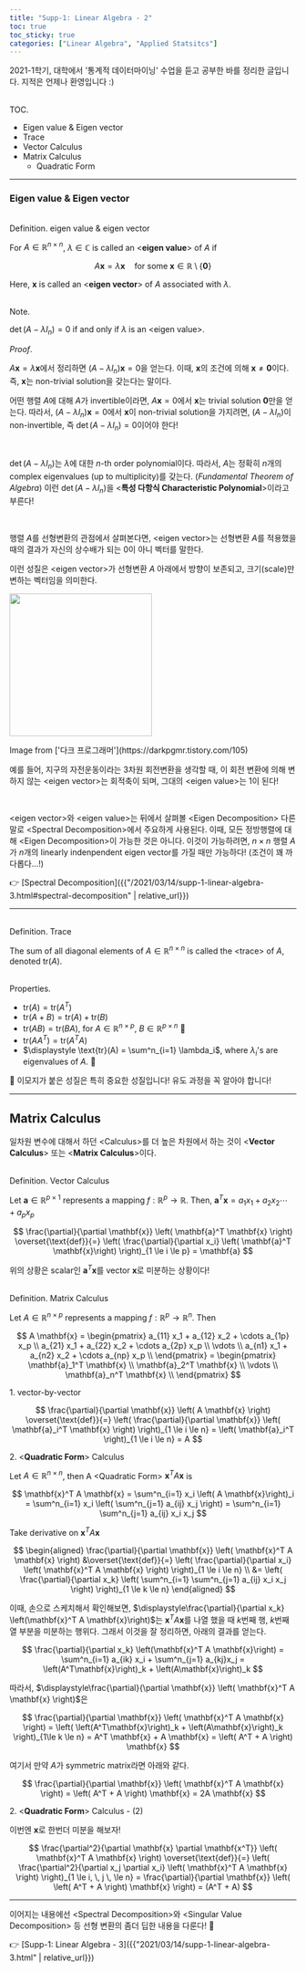 ```yaml
---
title: "Supp-1: Linear Algebra - 2"
toc: true
toc_sticky: true
categories: ["Linear Algebra", "Applied Statsitcs"]
---
```


2021-1학기, 대학에서 '통계적 데이터마이닝' 수업을 듣고 공부한 바를 정리한 글입니다. 지적은 언제나 환영입니다 :)

<br><span class="statement-title">TOC.</span><br>

- Eigen value & Eigen vector
- Trace
- Vector Calculus
- Matrix Calculus
  - Quadratic Form

<hr/>

### Eigen value & Eigen vector

<br><span class="statement-title">Definition.</span> eigen value & eigen vector<br>

For $A \in \mathbb{R}^{n \times n}$, $\lambda \in \mathbb{C}$ is called an \<**eigen value**\> of $A$ if

$$
A \mathbf{x} = \lambda \mathbf{x} \quad \text{for some} \; \mathbf{x} \in \mathbb{R} \setminus \{\mathbf{0}\}
$$

Here, $\mathbf{x}$ is called an \<**eigen vector**\> of $A$ associated with $\lambda$.

<br><span class="statement-title">Note.</span><br>

$\det (A - \lambda I_n) = 0$ if and only if $\lambda$ is an \<eigen value\>.

<div class="proof" markdown="1">

<span class="statement-title">*Proof*.</span><br>

$A\mathbf{x} = \lambda\mathbf{x}$에서 정리하면 $(A - \lambda I_n) \mathbf{x} = 0$을 얻는다. 이때, $\mathbf{x}$의 조건에 의해 $\mathbf{x} \ne \mathbf{0}$이다. 즉, $\mathbf{x}$는 non-trivial solution을 갖는다는 말이다.

어떤 행렬 $A$에 대해 $A$가 invertible이라면, $A\mathbf{x} = 0$에서 $\mathbf{x}$는 trivial solution $\mathbf{0}$만을 얻는다. 따라서, $(A - \lambda I_n) \mathbf{x} = 0$에서 $\mathbf{x}$이 non-trivial solution을 가지려면, $(A - \lambda I_n)$이 non-invertible, 즉 $\det(A - \lambda I_n) = 0$이어야 한다!

</div>

<br/>

$\det(A-\lambda I_n)$는 $\lambda$에 대한 $n$-th order polynomial이다. 따라서, $A$는 정확히 $n$개의 complex eigenvalues (up to multiplicity)를 갖는다. (*Fundamental Theorem of Algebra*) 이런 $\det (A - \lambda I_n)$을 \<**특성 다항식 Characteristic Polynomial**\>이라고 부른다!

<br/>

행렬 $A$를 선형변환의 관점에서 살펴본다면, \<eigen vector\>는 <span class="half_HL">선형변환 $A$를 적용했을 때의 결과가 자신의 상수배가 되는 0이 아니 벡터를 말한다.</span>

이런 성질은 \<eigen vector\>가 선형변환 $A$ 아래에서 방향이 보존되고, 크기(scale)만 변하는 벡터임을 의미한다.

<div class="img-wrapper">
  <img src="https://t1.daumcdn.net/cfile/tistory/277D6547525CFB120B" width="250px">
  <p markdown="1">Image from ['다크 프로그래머'](https://darkpgmr.tistory.com/105)</p>
</div>

예를 들어, 지구의 자전운동이라는 3차원 회전변환을 생각할 때, 이 회전 변환에 의해 변하지 않는 \<eigen vector\>는 회적축이 되며, 그대의 \<eigen value\>는 $1$이 된다!

<br/>

\<eigen vector\>와 \<eigen value\>는 뒤에서 살펴볼 \<Eigen Decomposition\> 다른 말로 \<Spectral Decomposition\>에서 주요하게 사용된다. 이때, 모든 정방행렬에 대해 \<Eigen Decomposition\>이 가능한 것은 아니다. 이것이 가능하려면, $n\times n$ 행렬 $A$가 $n$개의 linearly indenpendent eigen vector를 가질 때만 가능하다! (조건이 꽤 까다롭다...!)

👉 [Spectral Decomposition]({{"/2021/03/14/supp-1-linear-algebra-3.html#spectral-decomposition" | relative_url}})

<hr/>

<br><span class="statement-title">Definition.</span> Trace<br>

The sum of all diagonal elements of $A \in \mathbb{R}^{n\times n}$ is called the \<trace\> of $A$, denoted $\text{tr}(A)$.

<br><span class="statement-title">Properties.</span><br>

- $\text{tr}(A) = \text{tr}(A^T)$
- $\text{tr}(A+B) = \text{tr}(A) + \text{tr}(B)$
- $\text{tr}(AB) = \text{tr}(BA)$, for $A \in \mathbb{R}^{n\times p}$, $B \in \mathbb{R}^{p\times n}$ 🎈
- $\text{tr}(AA^T) = \text{tr}(A^TA)$
- $\displaystyle \text{tr}(A) = \sum^n_{i=1} \lambda_i$, where $\lambda_i$'s are eigenvalues of $A$. 🎈

🎈 이모지가 붙은 성질은 특히 중요한 성질입니다! 유도 과정을 꼭 알아야 합니다!

<hr/>

## Matrix Calculus

일차원 변수에 대해서 하던 \<Calculus\>를 더 높은 차원에서 하는 것이 \<**Vector Calculus**\> 또는 \<**Matrix Calculus**\>이다.

<br><span class="statement-title">Definition.</span> Vector Calculus<br>

Let $\mathbf{a} \in \mathbb{R}^{p \times 1}$ represents a mapping $f: \mathbb{R}^p \rightarrow \mathbb{R}$. Then, $\mathbf{a}^T \mathbf{x} = a_1 x_1 + a_2 x_2 \cdots + a_p x_p$

$$
\frac{\partial}{\partial \mathbf{x}} \left( \mathbf{a}^T \mathbf{x} \right) \overset{\text{def}}{=} \left( \frac{\partial}{\partial x_i} \left( \mathbf{a}^T \mathbf{x}\right) \right)_{1 \le i \le p} = \mathbf{a}
$$

위의 상황은 scalar인 $\mathbf{a}^T \mathbf{x}$를 vector $\mathbf{x}$로 미분하는 상황이다!

<br><span class="statement-title">Definition.</span> Matrix Calculus<br>

Let $A \in \mathbb{R}^{n\times p}$ represents a mapping $f: \mathbb{R}^p \rightarrow \mathbb{R}^n$. Then

$$
A \mathbf{x} =
\begin{pmatrix}
a_{11} x_1 + a_{12} x_2 + \cdots a_{1p} x_p \\
a_{21} x_1 + a_{22} x_2 + \cdots a_{2p} x_p \\
\vdots \\
a_{n1} x_1 + a_{n2} x_2 + \cdots a_{np} x_p \\
\end{pmatrix}
= \begin{pmatrix}
\mathbf{a}_1^T \mathbf{x} \\
\mathbf{a}_2^T \mathbf{x} \\
\vdots \\
\mathbf{a}_n^T \mathbf{x} \\
\end{pmatrix}
$$

1\. vector-by-vector

$$
\frac{\partial}{\partial \mathbf{x}} \left( A \mathbf{x} \right) \overset{\text{def}}{=} \left( \frac{\partial}{\partial \mathbf{x}} \left( \mathbf{a}_i^T \mathbf{x} \right) \right)_{1 \le i \le n} = \left( \mathbf{a}_i^T \right)_{1 \le i \le n} = A
$$

2\. \<**Quadratic Form**\> Calculus

Let $A \in \mathbb{R}^{n \times n}$, then A \<Quadratic Form\> $\mathbf{x}^T A \mathbf{x}$ is

$$
\mathbf{x}^T A \mathbf{x} = \sum^n_{i=1} x_i \left( A \mathbf{x}\right)_i = \sum^n_{i=1} x_i \left( \sum^n_{j=1} a_{ij} x_j \right) = \sum^n_{i=1} \sum^n_{j=1} a_{ij} x_i x_j
$$

Take derivative on $\mathbf{x}^T A \mathbf{x}$

$$
\begin{aligned}
\frac{\partial}{\partial \mathbf{x}} \left( \mathbf{x}^T A \mathbf{x} \right) &\overset{\text{def}}{=} \left( \frac{\partial}{\partial x_i} \left( \mathbf{x}^T A \mathbf{x} \right) \right)_{1 \le i \le n} \\
&= \left( \frac{\partial}{\partial x_k} \left( \sum^n_{i=1} \sum^n_{j=1} a_{ij} x_i x_j \right) \right)_{1 \le k \le n}
\end{aligned}
$$

이때, 손으로 스케치해서 확인해보면, $\displaystyle\frac{\partial}{\partial x_k} \left(\mathbf{x}^T A \mathbf{x}\right)$는 $\mathbf{x}^T A \mathbf{x}$를 나열 했을 때 $k$번째 행, $k$번째 열 부분을 미분하는 행위다. 그래서 이것을 잘 정리하면, 아래의 결과를 얻는다.

$$
\frac{\partial}{\partial x_k} \left(\mathbf{x}^T A \mathbf{x}\right) = \sum^n_{i=1} a_{ik}
 x_i + \sum^n_{j=1} a_{kj}x_j = \left(A^T\mathbf{x}\right)_k + \left(A\mathbf{x}\right)_k
$$

따라서, $\displaystyle\frac{\partial}{\partial \mathbf{x}} \left( \mathbf{x}^T A \mathbf{x} \right)$은

$$
\frac{\partial}{\partial \mathbf{x}} \left( \mathbf{x}^T A \mathbf{x} \right) = \left( \left(A^T\mathbf{x}\right)_k + \left(A\mathbf{x}\right)_k \right)_{1\le k \le n} = A^T \mathbf{x} + A \mathbf{x} = \left( A^T + A \right) \mathbf{x}
$$

여기서 만약 $A$가 symmetric matrix라면 아래와 같다.

$$
\frac{\partial}{\partial \mathbf{x}} \left( \mathbf{x}^T A \mathbf{x} \right) = \left( A^T + A \right) \mathbf{x} = 2A \mathbf{x}
$$

2\. \<**Quadratic Form**\> Calculus - (2)

이번엔 $\mathbf{x}$로 한번더 미분을 해보자!

$$
\frac{\partial^2}{\partial \mathbf{x} \partial \mathbf{x^T}} \left( \mathbf{x}^T A \mathbf{x} \right) \overset{\text{def}}{=} \left( \frac{\partial^2}{\partial x_j \partial x_i} \left( \mathbf{x}^T A \mathbf{x} \right) \right)_{1 \le i, \, j \, \le n} = \frac{\partial}{\partial \mathbf{x}}  \left( \left( A^T + A \right) \mathbf{x} \right) = (A^T + A)
$$

<hr/>

이어지는 내용에선 \<Spectral Decomposition\>와 \<Singular Value Decomposition\> 등 선형 변환의 좀더 딥한 내용을 다룬다! 🤯

👉 [Supp-1: Linear Algebra - 3]({{"2021/03/14/supp-1-linear-algebra-3.html" | relative_url}})